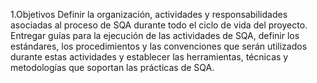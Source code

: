 1.Objetivos 
Definir la organización, actividades y responsabilidades asociadas al proceso de SQA durante todo el ciclo de vida del proyecto. 
Entregar guías para la ejecución de las actividades de SQA, definir los estándares, los procedimientos y las convenciones que serán utilizados durante estas actividades y establecer las herramientas, técnicas y metodologías que soportan las prácticas de SQA.
